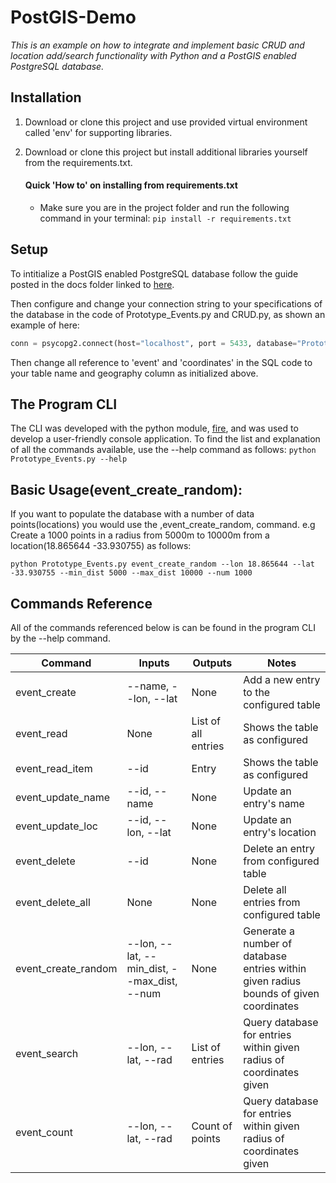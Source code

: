 # PostGIS-Demo
_This is an example on how to integrate and implement basic CRUD and location add/search functionality with Python and a PostGIS enabled PostgreSQL database._

## Installation

1. Download or clone this project and use provided virtual environment called 'env' for supporting libraries.
1. Download or clone this project but install additional libraries yourself from the requirements.txt.

    #### Quick 'How to' on installing from requirements.txt
    * Make sure you are in the project folder and run the following command in your terminal: 
      `pip install -r requirements.txt`
      
## Setup

To intitialize a PostGIS enabled PostgreSQL database follow the guide posted in the docs folder linked to [here](https://github.com/GeranMS/PostGIS-Demo/tree/master/docs).

Then configure and change your connection string to your specifications of the database in the code of Prototype_Events.py and CRUD.py, as shown an example of here:
~~~python
conn = psycopg2.connect(host="localhost", port = 5433, database="Prototype_Events", user="postgres", password="simplepassword")
~~~

Then change all reference to 'event' and 'coordinates' in the SQL code to your table name and geography column as initialized above.

## The Program CLI

The CLI was developed with the python module, [fire](https://github.com/google/python-fire), and was used to develop a user-friendly console application. To find the list and explanation of all the commands available, use the --help command as follows:
`python Prototype_Events.py --help`

## Basic Usage(event_create_random):

If you want to populate the database with a number of data points(locations) you would use the ,event_create_random, command. e.g Create a 1000 points in a radius from 5000m to 10000m from a location(18.865644 -33.930755) as follows:

`python Prototype_Events.py event_create_random --lon 18.865644 --lat -33.930755 --min_dist 5000 --max_dist 10000 --num 1000`

## Commands Reference

All of the commands referenced below is can be found in the program CLI by the --help command.

|Command            |Inputs                                       |Outputs              |Notes                                                                                |
|-                  |-                                            |-                    |-                                                                                    |
|event_create       |--name, --lon, --lat                         |None                 |Add a new entry to the configured table                                              | 
|event_read         |None                                         |List of all entries  |Shows the table as configured                                                        |
|event_read_item    |--id                                         |Entry                |Shows the table as configured                                                        |
|event_update_name  |--id, --name                                 |None                 |Update an entry's name                                                               |
|event_update_loc   |--id, --lon, --lat                           |None                 |Update an entry's location                                                           |
|event_delete       |--id                                         |None                 |Delete an entry from configured table                                                | 
|event_delete_all   |None                                         |None                 |Delete all entries from configured table                                             |
|event_create_random|--lon, --lat, --min_dist, --max_dist, --num  |None                 |Generate a number of database entries within given radius bounds of given coordinates|
|event_search       |--lon, --lat, --rad                          |List of entries      |Query database for entries within given radius of coordinates given                  |
|event_count        |--lon, --lat, --rad                          |Count of points      |Query database for entries within given radius of coordinates given                  |
